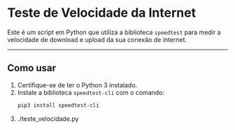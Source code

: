 # Teste de Velocidade da Internet

Este é um script em Python que utiliza a biblioteca `speedtest` para medir a velocidade de download e upload da sua conexão de internet.

---

## Como usar

1. Certifique-se de ter o Python 3 instalado.  
2. Instale a biblioteca `speedtest-cli` com o comando:
   ```bash
   pip3 install speedtest-cli
3. ./teste_velocidade.py
